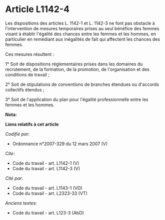 # Article L1142-4

Les dispositions des articles L. 1142-1 et L. 1142-3 ne font pas obstacle à l'intervention de mesures temporaires prises au
seul bénéfice des femmes visant à établir l'égalité des chances entre les femmes et les hommes, en particulier en remédiant
aux inégalités de fait qui affectent les chances des femmes.

Ces mesures résultent :

1° Soit de dispositions réglementaires prises dans les domaines du recrutement, de la formation, de la promotion, de
l'organisation et des conditions de travail ;

2° Soit de stipulations de conventions de branches étendues ou d'accords collectifs étendus ;

3° Soit de l'application du plan pour l'égalité professionnelle entre les femmes et les hommes.

**Nota:**



**Liens relatifs à cet article**

_Codifié par_:

  - Ordonnance n°2007-329 du 12 mars 2007 (V)

_Cite_:

  - Code du travail - art. L1142-1 (V)
  - Code du travail - art. L1142-3 (V)

_Cité par_:

  - Code du travail - art. L1143-1 (VD)
  - Code du travail - art. L2323-33 (VT)

_Anciens textes_:

  - Code du travail - art. L123-3 (AbD)

